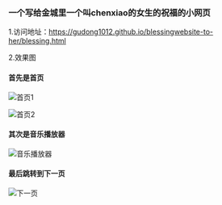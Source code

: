 ### 一个写给金城里一个叫chenxiao的女生的祝福的小网页

1.访问地址：https://gudong1012.github.io/blessingwebsite-to-her/blessing.html

2.效果图


#### 首先是首页

![首页1](https://s21.ax1x.com/2024/06/27/pkyT7WT.png)


![首页2](https://s21.ax1x.com/2024/06/20/pkDS0Qf.jpg)


#### 其次是音乐播放器
![音乐播放器](https://s21.ax1x.com/2024/06/20/pkDSDOS.jpg)


#### 最后跳转到下一页
![下一页](https://s21.ax1x.com/2024/06/20/pkDSseg.jpg)
